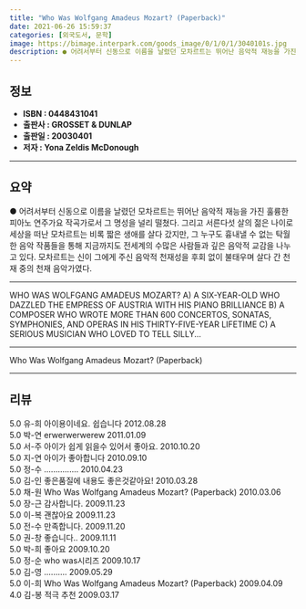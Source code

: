 ```yaml
---
title: "Who Was Wolfgang Amadeus Mozart? (Paperback)"
date: 2021-06-26 15:59:37
categories: [외국도서, 문학]
image: https://bimage.interpark.com/goods_image/0/1/0/1/3040101s.jpg
description: ● 어려서부터 신동으로 이름을 날렸던 모차르트는 뛰어난 음악적 재능을 가진 훌륭한 피아노 연주가요 작곡가로서 그 명성을 널리 떨쳤다. 그리고 서른다섯 살의 젊은 나이로 세상을 떠난 모차르트는 비록 짧은 생애를 살다 갔지만, 그 누구도 흉내낼 수 없는 탁월한 음악 작품들을 통해 지금까지
---
```


## **정보**

- **ISBN : 0448431041**
- **출판사 : GROSSET & DUNLAP**
- **출판일 : 20030401**
- **저자 : Yona Zeldis McDonough**

------



## **요약**

●  어려서부터 신동으로 이름을 날렸던 모차르트는 뛰어난 음악적 재능을 가진 훌륭한 피아노 연주가요 작곡가로서 그 명성을 널리 떨쳤다. 그리고 서른다섯 살의 젊은 나이로 세상을 떠난 모차르트는 비록 짧은 생애를 살다 갔지만, 그 누구도 흉내낼 수 없는 탁월한 음악 작품들을 통해 지금까지도 전세계의 수많은 사람들과 깊은 음악적 교감을 나누고 있다. 모차르트는 신이 그에게 주신 음악적 천재성을 후회 없이 불태우며 살다 간 천재 중의 천재 음악가였다.

------

WHO WAS WOLFGANG AMADEUS MOZART? A) A SIX-YEAR-OLD WHO DAZZLED THE EMPRESS OF AUSTRIA WITH HIS PIANO BRILLIANCE B) A COMPOSER WHO WROTE MORE THAN 600 CONCERTOS, SONATAS, SYMPHONIES, AND OPERAS IN HIS THIRTY-FIVE-YEAR LIFETIME C) A SERIOUS MUSICIAN WHO LOVED TO TELL SILLY... 

------


Who Was Wolfgang Amadeus Mozart? (Paperback) 

------


## **리뷰** 

5.0 유-희 아이용이네요. 쉽습니다 2012.08.28 <br/>5.0 박-연 erwerwerwerew 2011.01.09 <br/>5.0 서-주 아이가 쉽게 읽을수 있어서 좋아요. 2010.10.20 <br/>5.0 지-연 아이가 좋아합니다 2010.09.10 <br/>5.0 정-수 ............... 2010.04.23 <br/>5.0 김-인 좋은품질에 내용도 좋은것같아요! 2010.03.28 <br/>5.0 채-원 Who Was Wolfgang Amadeus Mozart? (Paperback) 2010.03.06 <br/>5.0 장-근 감사합니다. 2009.11.23 <br/>5.0 이-복 괜찮아요 2009.11.23 <br/>5.0 전-수 만족합니다. 2009.11.20 <br/>5.0 권-창 좋습니다.. 2009.11.11 <br/>5.0 박-희 좋아요 2009.10.20 <br/>5.0 정-순 who was시리즈 2009.10.17 <br/>5.0 김-영 .......... 2009.05.29 <br/>5.0 이-희 Who Was Wolfgang Amadeus Mozart? (Paperback) 2009.04.09 <br/>4.0 김-봉 적극 추천 2009.03.17 <br/>
